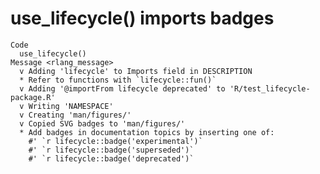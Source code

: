 # use_lifecycle() imports badges

    Code
      use_lifecycle()
    Message <rlang_message>
      v Adding 'lifecycle' to Imports field in DESCRIPTION
      * Refer to functions with `lifecycle::fun()`
      v Adding '@importFrom lifecycle deprecated' to 'R/test_lifecycle-package.R'
      v Writing 'NAMESPACE'
      v Creating 'man/figures/'
      v Copied SVG badges to 'man/figures/'
      * Add badges in documentation topics by inserting one of:
        #' `r lifecycle::badge('experimental')`
        #' `r lifecycle::badge('superseded')`
        #' `r lifecycle::badge('deprecated')`

